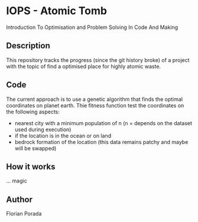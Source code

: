 # IOPS - Atomic Tomb

Introduction To Optimisation and Problem Solving In Code And Making

## Description

This repository tracks the progress (since the git history broke) of a project with the topic of find a optimised place for highly atomic waste.

## Code

The current approach is to use a genetic algorithm that finds the optimal coordinates on planet earth.
Thie fitness function test the coordinates on the following aspects:

- nearest city with a minimum population of n (n = depends on the dataset used during execution)
- if the location is in the ocean or on land
- bedrock formation of the location (this data remains patchy and maybe will be swapped)

## How it works

... magic

## Author

Florian Porada
